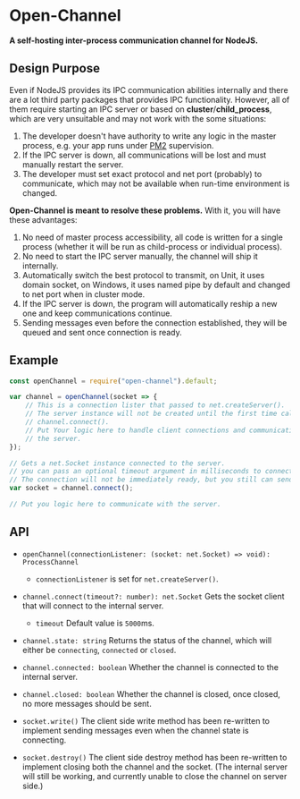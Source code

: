 # Open-Channel

**A self-hosting inter-process communication channel for NodeJS.**

## Design Purpose

Even if NodeJS provides its IPC communication abilities internally and there are
a lot third party packages that provides IPC functionality. However, all of them
require starting an IPC server or based on **cluster**/**child_process**, which 
are very unsuitable and may not work with the some situations:

1. The developer doesn't have authority to write any logic in the master process, 
    e.g. your app runs under [PM2](https://pm2.io) supervision.
2. If the IPC server is down, all communications will be lost and must manually 
    restart the server.
3. The developer must set exact protocol and net port (probably) to communicate,
    which may not be available when run-time environment is changed.

**Open-Channel is meant to resolve these problems.** With it, you will have
these advantages:

1. No need of master process accessibility, all code is written for a single 
    process (whether it will be run as child-process or individual process).
2. No need to start the IPC server manually, the channel will ship it internally.
3. Automatically switch the best protocol to transmit, on Unit, it uses domain
    socket, on Windows, it uses named pipe by default and changed to net port 
    when in cluster mode.
4. If the IPC server is down, the program will automatically reship a new one 
    and keep communications continue.
5. Sending messages even before the connection established, they will be queued
    and sent once connection is ready.

## Example

```javascript
const openChannel = require("open-channel").default;

var channel = openChannel(socket => {
    // This is a connection lister that passed to net.createServer().
    // The server instance will not be created until the first time calling 
    // channel.connect().
    // Put Your logic here to handle client connections and communications with 
    // the server.
});

// Gets a net.Socket instance connected to the server.
// you can pass an optional timeout argument in milliseconds to connect().
// The connection will not be immediately ready, but you still can send messages.
var socket = channel.connect();

// Put you logic here to communicate with the server.
```

## API

- `openChannel(connectionListener: (socket: net.Socket) => void): ProcessChannel`
    - `connectionListener` is set for `net.createServer()`.

- `channel.connect(timeout?: number): net.Socket` Gets the socket client that 
    will connect to the internal server.
    - `timeout` Default value is `5000`ms.

- `channel.state: string` Returns the status of the channel, which will either 
    be `connecting`, `connected` or `closed`.

- `channel.connected: boolean` Whether the channel is connected to the internal 
    server.

- `channel.closed: boolean` Whether the channel is closed, once closed, no more 
    messages should be sent.

- `socket.write()` The client side write method has been re-written to implement
    sending messages even when the channel state is connecting.

- `socket.destroy()` The client side destroy method has been re-written to 
    implement closing both the channel and the socket. (The internal server will
    still be working, and currently unable to close the channel on server side.)